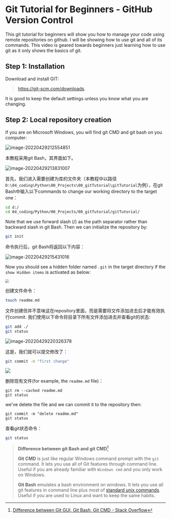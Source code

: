 # Git Tutorial for Beginners - GitHub Version Control

This git tutorial for beginners will show you how to manage your code using remote repositories on github. I will be showing how to use git and all of its commands. This video is geared towards beginners just learning how to use git as it only shows the basics of git. 

## Step 1: Installation

Download and install GIT:

> https://git-scm.com/downloads. 

It is good to keep the default settings unless you know what you are changing.

## Step 2: Local repository creation

If you are on Microsoft Windows, you will find git CMD and git bash on you computer:

![image-20220429212554851](https://s2.loli.net/2022/04/30/T3dZPmVXz28Helx.png)

本教程采用git Bash，其界面如下。

![image-20220429213831007](https://s2.loli.net/2022/04/30/fh9MjDyWtzVS3IE.png)

首先，我们进入需要创建为库的文件夹（本教程中以路径 `D:\04_coding\Python\00_Projects\00_gitTutorial\gitTutorial`为例），在git Bash中输入以下commands to change our working directory to the target one：

```bash
cd d:/
cd 04_coding/Python/00_Projects/00_gitTutorial/gitTutorial/
```

Note that we use forward slash (/) as the path separator rather than backward slash in git Bash. Then we can initialize the repository by:

```bash
git init
```

命令执行后，git Bash将返回以下内容：

![image-20220429215431016](https://s2.loli.net/2022/04/30/b68seSVOiXgYl3D.png)

Now you should see a hidden folder named `.git` in the target directory if the `show Hidden items` is activated as below:

<img src="https://s2.loli.net/2022/04/30/IBK6be92twy8PgH.png" style="zoom:67%;" />



创建文件命令：

```bash
touch readme.md
```

文件创建但并不意味这在repository里面，而是需要将文件添加进去后才能有效执行commit. 我们使用以下命令将目录下所有文件添加进去并查看git的状态:

```bash
git add ./
git status
```

![image-20220429220326378](https://s2.loli.net/2022/04/30/KAbf3pVX5gYIWUr.png)

这是，我们就可以提交修改了：

```bash
git commit -m "first change"
```

![](https://s2.loli.net/2022/04/30/8qx5vY7kzfAitPZ.png)

删除现有文件(for example, the `readme.md` file)：

```
git rm --cached readme.md
git status
```

we've delete the file and we can commit it to the repository then:

```
git commit -m "delete readme.md"
git status
```







查看git状态命令：

```bash
git status
```





> **Difference between git Bash and git CMD**[^1]
>
> [^1]:[Difference between Git GUI, Git Bash, Git CMD - Stack Overflow](https://stackoverflow.com/questions/45034549/difference-between-git-gui-git-bash-git-cmd)
>
> **Git CMD** is just like regular Windows command prompt with the `git` command. It lets you use all of Git features through command line. Useful if you are already familiar with `Windows cmd` and you only work on Windows.
>
> **Git Bash** emulates a bash environment on windows. It lets you use all git features in command line plus most of [standard unix commands](https://ss64.com/bash/). Useful if you are used to Linux and want to keep the same habits.